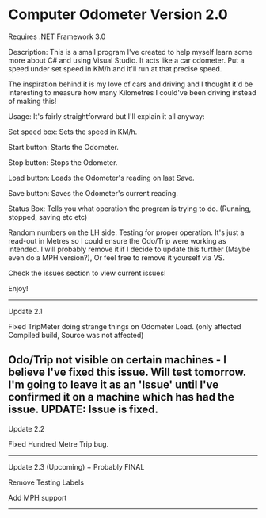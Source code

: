 # Computer Odometer Version 2.0

Requires .NET Framework 3.0

Description:
This is a small program I've created to help myself learn some more about C# and using Visual Studio.
It acts like a car odometer. Put a speed under set speed in KM/h and it'll run at that precise speed.

The inspiration behind it is my love of cars and driving and I thought it'd be interesting to measure how many Kilometres I could've been driving instead
of making this!

Usage:
It's fairly straightforward but I'll explain it all anyway:

Set speed box: Sets the speed in KM/h.

Start button: Starts the Odometer.

Stop button: Stops the Odometer.

Load button: Loads the Odometer's reading on last Save.

Save button: Saves the Odometer's current reading.

Status Box: Tells you what operation the program is trying to do. (Running, stopped, saving etc etc)

Random numbers on the LH side: Testing for proper operation. It's just a read-out in Metres so I could ensure the Odo/Trip were working as intended.
I will probably remove it if I decide to update this further (Maybe even do a MPH version?), Or feel free to remove it yourself via VS.

Check the issues section to view current issues! 

Enjoy!

----------------------------------------------------------------------------------------------------------------------------------------------
Update 2.1

Fixed TripMeter doing strange things on Odometer Load. (only affected Compiled build, Source was not affected)

Odo/Trip not visible on certain machines - I believe I've fixed this issue. Will test tomorrow. I'm going to leave it as an 'Issue' until I've confirmed
it on a machine which has had the issue. UPDATE: Issue is fixed.
------------------------------------------------------------------------------------------------------------------------------------------------
Update 2.2

Fixed Hundred Metre Trip bug.

-------------------------------------------------------------------------------------------------------------------------------------------------
Update 2.3 (Upcoming) + Probably FINAL

Remove Testing Labels

Add MPH support

--------------------------------------------------------------------------------------------------------------------------------------------------

